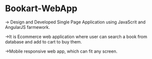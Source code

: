 # Bookart-WebApp

-> Design and Developed Single Page Application using JavaScrit and AngularJS farmework.

->It is Ecommerce web application where user can search a book from database and add to cart to buy them.

->Mobile responsive web app, which can fit any screen.
